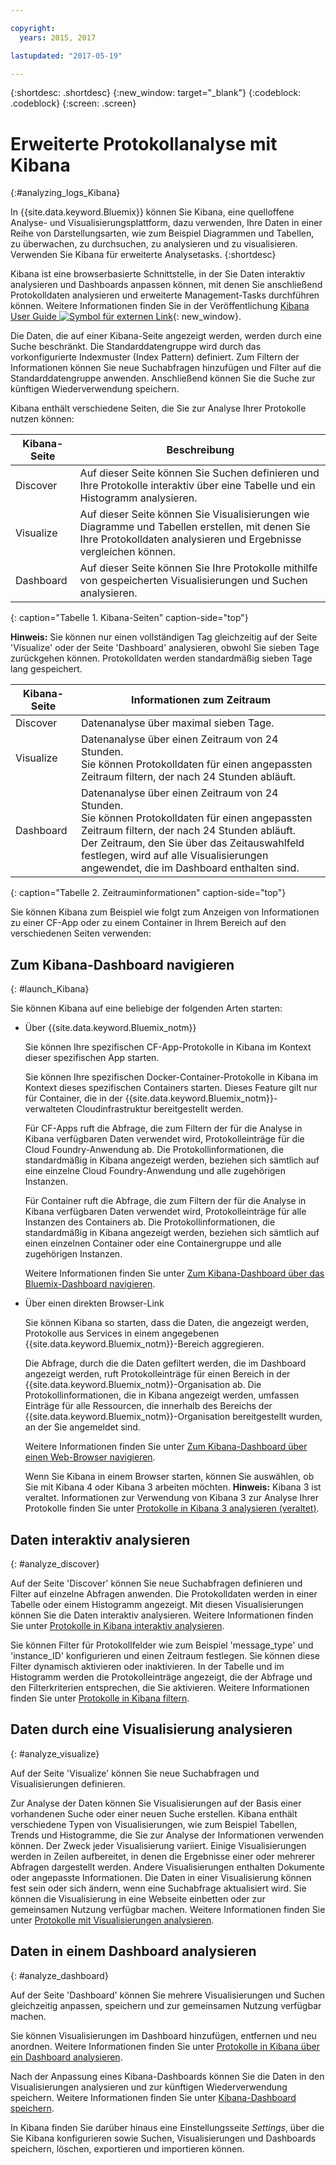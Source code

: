 ```yaml
---

copyright:
  years: 2015, 2017

lastupdated: "2017-05-19"

---
```



{:shortdesc: .shortdesc}
{:new_window: target="_blank"}
{:codeblock: .codeblock}
{:screen: .screen}

# Erweiterte Protokollanalyse mit Kibana
{:#analyzing_logs_Kibana}

In {{site.data.keyword.Bluemix}} können Sie Kibana, eine quelloffene Analyse- und Visualisierungsplattform, dazu verwenden, Ihre Daten in einer Reihe von Darstellungsarten, wie zum Beispiel Diagrammen und Tabellen, zu überwachen, zu durchsuchen, zu analysieren und zu visualisieren. Verwenden Sie Kibana für erweiterte Analysetasks.
{:shortdesc}

Kibana ist eine browserbasierte Schnittstelle, in der Sie Daten interaktiv analysieren und Dashboards anpassen können, mit denen Sie anschließend Protokolldaten analysieren und erweiterte Management-Tasks durchführen können. Weitere Informationen finden Sie in der Veröffentlichung [Kibana User Guide ![Symbol für externen Link](../../../icons/launch-glyph.svg "Symbol für externen Link")](https://www.elastic.co/guide/en/kibana/4.1/index.html){: new_window}.

Die Daten, die auf einer Kibana-Seite angezeigt werden, werden durch eine Suche beschränkt. Die Standarddatengruppe wird durch das vorkonfigurierte Indexmuster (Index Pattern) definiert. Zum Filtern der Informationen können Sie neue Suchabfragen hinzufügen und Filter auf die Standarddatengruppe anwenden. Anschließend können Sie die Suche zur künftigen Wiederverwendung speichern. 

Kibana enthält verschiedene Seiten, die Sie zur Analyse Ihrer Protokolle nutzen können:

| Kibana-Seite | Beschreibung |
|-------------|-------------|
| Discover | Auf dieser Seite können Sie Suchen definieren und Ihre Protokolle interaktiv über eine Tabelle und ein Histogramm analysieren. |
| Visualize | Auf dieser Seite können Sie Visualisierungen wie Diagramme und Tabellen erstellen, mit denen Sie Ihre Protokolldaten analysieren und Ergebnisse vergleichen können.  |
| Dashboard | Auf dieser Seite können Sie Ihre Protokolle mithilfe von gespeicherten Visualisierungen und Suchen analysieren.  |
{: caption="Tabelle 1. Kibana-Seiten" caption-side="top"}

**Hinweis:** Sie können nur einen vollständigen Tag gleichzeitig auf der Seite 'Visualize' oder der Seite 'Dashboard' analysieren, obwohl Sie sieben Tage zurückgehen können. Protokolldaten werden standardmäßig sieben Tage lang gespeichert. 

| Kibana-Seite | Informationen zum Zeitraum |
|-------------|-------------------------|
| Discover | Datenanalyse über maximal sieben Tage. |
| Visualize | Datenanalyse über einen Zeitraum von 24 Stunden. <br> Sie können Protokolldaten für einen angepassten Zeitraum filtern, der nach 24 Stunden abläuft.  |
| Dashboard | Datenanalyse über einen Zeitraum von 24 Stunden. <br> Sie können Protokolldaten für einen angepassten Zeitraum filtern, der nach 24 Stunden abläuft. <br> Der Zeitraum, den Sie über das Zeitauswahlfeld festlegen, wird auf alle Visualisierungen angewendet, die im Dashboard enthalten sind. |
{: caption="Tabelle 2. Zeitrauminformationen" caption-side="top"}

Sie können Kibana zum Beispiel wie folgt zum Anzeigen von Informationen zu einer CF-App oder zu einem Container in Ihrem Bereich auf den verschiedenen Seiten verwenden:

## Zum Kibana-Dashboard navigieren
{: #launch_Kibana}

Sie können Kibana auf eine beliebige der folgenden Arten starten:

* Über {{site.data.keyword.Bluemix_notm}}

    Sie können Ihre spezifischen CF-App-Protokolle in Kibana im Kontext dieser spezifischen App starten.
    
    Sie können Ihre spezifischen Docker-Container-Protokolle in Kibana im Kontext dieses spezifischen Containers starten. Dieses Feature gilt nur für Container, die in der {{site.data.keyword.Bluemix_notm}}-verwalteten Cloudinfrastruktur bereitgestellt werden.
    
    Für CF-Apps ruft die Abfrage, die zum Filtern der für die Analyse in Kibana verfügbaren Daten verwendet wird, Protokolleinträge für die Cloud Foundry-Anwendung ab. Die Protokollinformationen, die standardmäßig in Kibana angezeigt werden, beziehen sich sämtlich auf eine einzelne Cloud Foundry-Anwendung und alle zugehörigen Instanzen. 
    
    Für Container ruft die Abfrage, die zum Filtern der für die Analyse in Kibana verfügbaren Daten verwendet wird, Protokolleinträge für alle Instanzen des Containers ab. Die Protokollinformationen, die standardmäßig in Kibana angezeigt werden, beziehen sich sämtlich auf einen einzelnen Container oder eine Containergruppe und alle zugehörigen Instanzen. 
    
    Weitere Informationen finden Sie unter [Zum Kibana-Dashboard über das Bluemix-Dashboard navigieren](k4_launch.html#launch_Kibana_from_bluemix).

* Über einen direkten Browser-Link

    Sie können Kibana so starten, dass die Daten, die angezeigt werden, Protokolle aus Services in einem angegebenen {{site.data.keyword.Bluemix_notm}}-Bereich aggregieren.
    
    Die Abfrage, durch die die Daten gefiltert werden, die im Dashboard angezeigt werden, ruft Protokolleinträge für einen Bereich in der {{site.data.keyword.Bluemix_notm}}-Organisation ab. Die Protokollinformationen, die in Kibana angezeigt werden, umfassen Einträge für alle Ressourcen, die innerhalb des Bereichs der {{site.data.keyword.Bluemix_notm}}-Organisation bereitgestellt wurden, an der Sie angemeldet sind. 
    
    Weitere Informationen finden Sie unter [Zum Kibana-Dashboard über einen Web-Browser navigieren](k4_launch.html#launch_Kibana_from_browser).
    
    Wenn Sie Kibana in einem Browser starten, können Sie auswählen, ob Sie mit Kibana 4 oder Kibana 3 arbeiten möchten. **Hinweis:** Kibana 3 ist veraltet. Informationen zur Verwendung von Kibana 3 zur Analyse Ihrer Protokolle finden Sie unter [Protokolle in Kibana 3 analysieren (veraltet)](../logging_view_kibana3.html#analyzing_logs_Kibana3).


## Daten interaktiv analysieren
{: #analyze_discover}

Auf der Seite 'Discover' können Sie neue Suchabfragen definieren und Filter auf einzelne Abfragen anwenden. Die Protokolldaten werden in einer Tabelle oder einem Histogramm angezeigt. Mit diesen Visualisierungen können Sie die Daten interaktiv analysieren. Weitere Informationen finden Sie unter [Protokolle in Kibana interaktiv analysieren](logging_kibana_analize_logs_interactively.html#kibana_analize_logs_interactively).

Sie können Filter für Protokollfelder wie zum Beispiel 'message_type' und 'instance_ID' konfigurieren und einen Zeitraum festlegen. Sie können diese Filter dynamisch aktivieren oder inaktivieren. In der Tabelle und im Histogramm werden die Protokolleinträge angezeigt, die der Abfrage und den Filterkriterien entsprechen, die Sie aktivieren. Weitere Informationen finden Sie unter [Protokolle in Kibana filtern](k4_filter_logs.html#k4_filter_logs).

## Daten durch eine Visualisierung analysieren
{: #analyze_visualize}
    
Auf der Seite 'Visualize' können Sie neue Suchabfragen und Visualisierungen definieren.

Zur Analyse der Daten können Sie Visualisierungen auf der Basis einer vorhandenen Suche oder einer neuen Suche erstellen. Kibana enthält verschiedene Typen von Visualisierungen, wie zum Beispiel Tabellen, Trends und Histogramme, die Sie zur Analyse der Informationen verwenden können. Der Zweck jeder Visualisierung variiert. Einige Visualisierungen werden in Zeilen aufbereitet, in denen die Ergebnisse einer oder mehrerer Abfragen dargestellt werden. Andere Visualisierungen enthalten Dokumente oder angepasste Informationen. Die Daten in einer Visualisierung können fest sein oder sich ändern, wenn eine Suchabfrage aktualisiert wird. Sie können die Visualisierung in eine Webseite einbetten oder zur gemeinsamen Nutzung verfügbar machen. Weitere Informationen finden Sie unter [Protokolle mit Visualisierungen analysieren](logging_kibana_visualizations.html#logging_kibana_visualizations).

## Daten in einem Dashboard analysieren
{: #analyze_dashboard}

Auf der Seite 'Dashboard' können Sie mehrere Visualisierungen und Suchen gleichzeitig anpassen, speichern und zur gemeinsamen Nutzung verfügbar machen. 

Sie können Visualisierungen im Dashboard hinzufügen, entfernen und neu anordnen. Weitere Informationen finden Sie unter [Protokolle in Kibana über ein Dashboard analysieren](logging_kibana_analize_logs_dashboard.html#kibana_analize_logs_dashboard).
    
Nach der Anpassung eines Kibana-Dashboards können Sie die Daten in den Visualisierungen analysieren und zur künftigen Wiederverwendung speichern. Weitere Informationen finden Sie unter [Kibana-Dashboard speichern](logging_kibana_analize_logs_dashboard.html#k4_dashboard_save).

In Kibana finden Sie darüber hinaus eine Einstellungsseite *Settings*, über die Sie Kibana konfigurieren sowie Suchen, Visualisierungen und Dashboards speichern, löschen, exportieren und importieren können.



